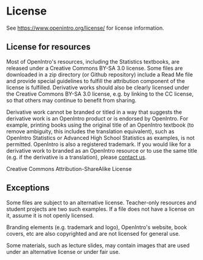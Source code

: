 # License

See https://www.openintro.org/license/ for license information.

## License for resources

Most of OpenIntro's resources, including the Statistics textbooks, are released under a Creative Commons BY-SA 3.0 license. Some files are downloaded in a zip directory (or Github repository) include a Read Me file and provide special guidelines to fulfill the attribution component of the license is fulfilled. Derivative works should also be clearly licensed under the Creative Commons BY-SA 3.0 license, e.g. by linking to the CC license, so that others may continue to benefit from sharing.

Derivative work cannot be branded or titled in a way that suggests the derivative work is an OpenIntro product or is endorsed by OpenIntro. For example, printing books using the original title of an OpenIntro textbook (to remove ambiguity, this includes the translation equivalent), such as OpenIntro Statistics or Advanced High School Statistics as examples, is not permitted. OpenIntro is also a registered trademark. If you would like for a derivative work to branded as an OpenIntro resource or to use the same title (e.g. if the derivative is a translation), please [contact us](https://www.openintro.org/go?id=contact&referrer=/license/index.php).

Creative Commons Attribution-ShareAlike License

## Exceptions

Some files are subject to an alternative license. Teacher-only resources and student projects are two such examples. If a file does not have a license on it, assume it is not openly licensed.

Branding elements (e.g. trademark and logo), OpenIntro's website, book covers, etc are also copyrighted and are not licensed for general use.

Some materials, such as lecture slides, may contain images that are used under an alternative license or under fair use.
